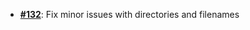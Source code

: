   - [**#132**](https://github.com/anoma/nspec/pull/132): Fix minor issues with directories and filenames
